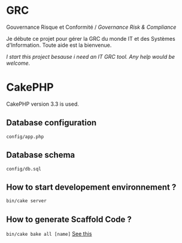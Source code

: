 # GRC

Gouvernance Risque et Conformité / _Governance Risk & Compliance_

Je débute ce projet pour gérer la GRC du monde IT et des Systèmes d'Information. Toute aide est la bienvenue.

_I start this project besause i need an IT GRC tool. Any help would be welcome._

# CakePHP

CakePHP version 3.3 is used.

## Database configuration 

`config/app.php`

## Database schema

`config/db.sql`

## How to start developement environnement ?

`bin/cake server`

## How to generate Scaffold Code ?

`bin/cake bake all [name]`
[See this](http://book.cakephp.org/3.0/en/bake/usage.html) 